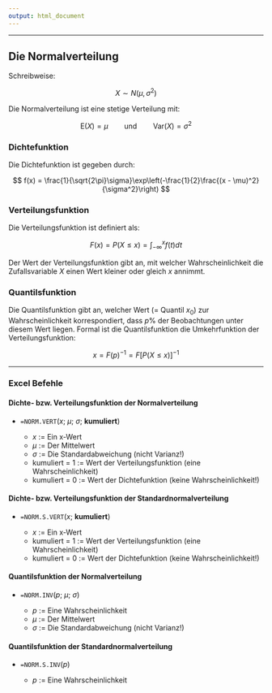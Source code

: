 ```yaml
---
output: html_document
---
```


***

## Die Normalverteilung

Schreibweise:

$$ X \sim N(\mu, \sigma^2)$$

Die Normalverteilung ist eine stetige Verteilung mit:

$$ \text{E}(X) = \mu \qquad\text{und}\qquad \text{Var}(X) = \sigma^2 $$

### Dichtefunktion

Die Dichtefunktion ist gegeben durch:

$$ f(x) = \frac{1}{\sqrt{2\pi}\sigma}\exp\left(-\frac{1}{2}\frac{(x - \mu)^2}{\sigma^2}\right) $$

### Verteilungsfunktion

Die Verteilungsfunktion ist definiert als:

$$ F(x) = P(X \leq x) = \int^{x}_{-\infty}f(t) dt $$

Der Wert der Verteilungsfunktion gibt an, mit welcher Wahrscheinlichkeit die 
Zufallsvariable $X$ einen Wert kleiner oder gleich $x$ annimmt.

### Quantilsfunktion

Die Quantilsfunktion gibt an, welcher Wert (= Quantil $x_0$) zur Wahrscheinlichkeit
korrespondiert, dass $p\%$ der Beobachtungen unter diesem Wert liegen. Formal ist
die Quantilsfunktion die Umkehrfunktion der Verteilungsfunktion: 

$$ x = F(p)^{-1} = F[P(X \leq x)]^{-1} $$

---

### Excel Befehle

#### Dichte- bzw. Verteilungsfunktion der Normalverteilung

+ `=NORM.VERT`($x$; $\mu$; $\sigma$; **kumuliert**)

    + $x$ := Ein x-Wert
    + $\mu$ := Der Mittelwert
    + $\sigma$ := Die Standardabweichung (nicht Varianz!)
    + kumuliert = 1 := Wert der Verteilungsfunktion (eine Wahrscheinlichkeit)
    + kumuliert = 0 := Wert der Dichtefunktion (keine Wahrscheinlichkeit!)

#### Dichte- bzw. Verteilungsfunktion der Standardnormalverteilung

+ `=NORM.S.VERT`($x$; **kumuliert**)

    + $x$ := Ein x-Wert
    + kumuliert = 1 := Wert der Verteilungsfunktion (eine Wahrscheinlichkeit)
    + kumuliert = 0 := Wert der Dichtefunktion (keine Wahrscheinlichkeit!)

#### Quantilsfunktion der Normalverteilung

+ `=NORM.INV`($p$; $\mu$; $\sigma$)

    + $p$ := Eine Wahrscheinlichkeit
    + $\mu$ := Der Mittelwert
    + $\sigma$ := Die Standardabweichung (nicht Varianz!)

#### Quantilsfunktion der Standardnormalverteilung

+ `=NORM.S.INV`($p$)

    + $p$ := Eine Wahrscheinlichkeit
